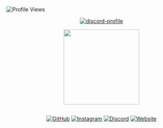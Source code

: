 <img src="https://komarev.com/ghpvc/?username=adityalf&color=41b883&style=flat-square" alt="Profile Views">

<p align="center">
   <a href="https://discord.com/users/786163564205047839">
      <img src="https://lanyard.cnrad.dev/api/786163564205047839?hideDecoration=true&hideBadges=true&hideTag=true&theme=dark&hideProfile=true" alt="discord-profile" />
   </a>
</p>

<p align="center">
   <a href="https://ko-fi.com/adityalf">
      <img src="https://cdn.prod.website-files.com/5c14e387dab576fe667689cf/670f5a0171bfb928b21a7e00_support_me_on_kofi_beige.png" width="200" />
   </a>
</p>

##

<div align="center">
   
   [![GitHub](https://img.shields.io/badge/GitHub-273849?style=for-the-badge&logo=github&logoColor=white)](https://github.com/adityalf)
   [![Instagram](https://img.shields.io/badge/Instagram-273849?style=for-the-badge&logo=instagram&logoColor=white)](https://instagram.com/adityaa_df)
   [![Discord](https://img.shields.io/badge/Discord-273849?style=for-the-badge&logo=discord&logoColor=white)](https://discordapp.com/users/786163564205047839)
   [![Website](https://img.shields.io/badge/Website-41b883?style=for-the-badge&logo=firefox-browser&logoColor=white)](https://adityalf.is-a.dev)
   
</div>



